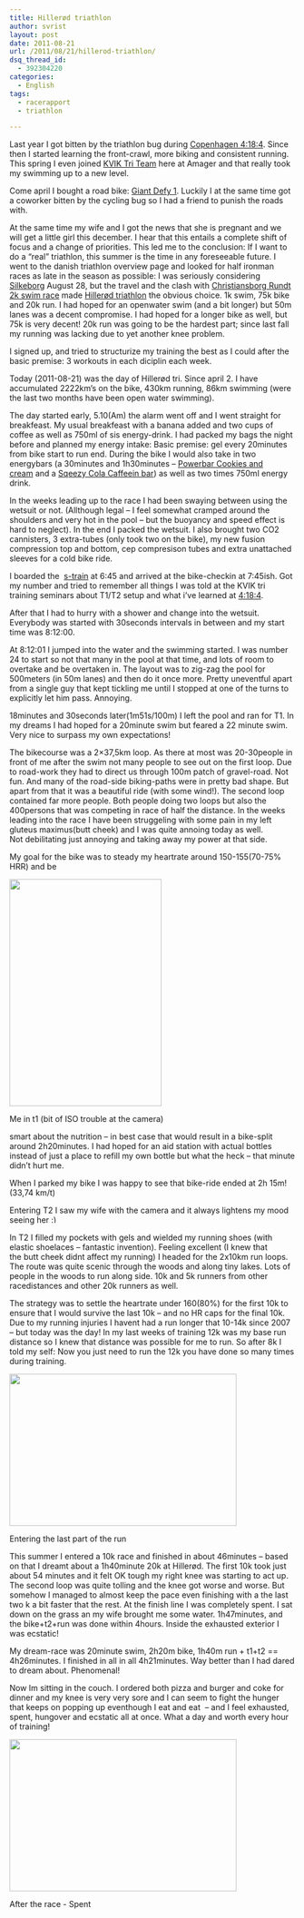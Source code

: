 ```yaml
---
title: Hillerød triathlon
author: svrist
layout: post
date: 2011-08-21
url: /2011/08/21/hillerod-triathlon/
dsq_thread_id:
  - 392304220
categories:
  - English
tags:
  - racerapport
  - triathlon

---
```

Last year I got bitten by the triathlon bug during [Copenhagen 4:18:4][1]. Since then I started learning the front-crawl, more biking and consistent running. This spring I even joined [KVIK Tri Team][2] here at Amager and that really took my swimming up to a new level.

Come april I bought a road bike: [Giant Defy 1][3]. Luckily I at the same time got a coworker bitten by the cycling bug so I had a friend to punish the roads with.

At the same time my wife and I got the news that she is pregnant and we will get a little girl this december. I hear that this entails a complete shift of focus and a change of priorities. This led me to the conclusion: If I want to do a &#8220;real&#8221; triathlon, this summer is the time in any foreseeable future. I went to the danish triathlon overview page and looked for half ironman races as late in the season as possible: I was seriously considering [Silkeborg][4] August 28, but the travel and the clash with [Christiansborg Rundt 2k swim race][5] made [Hillerød triathlon][6] the obvious choice. 1k swim, 75k bike and 20k run. I had hoped for an openwater swim (and a bit longer) but 50m lanes was a decent compromise. I had hoped for a longer bike as well, but 75k is very decent! 20k run was going to be the hardest part; since last fall my running was lacking due to yet another knee problem.

I signed up, and tried to structurize my training the best as I could after the basic premise: 3 workouts in each diciplin each week.

Today (2011-08-21) was the day of Hillerød tri. Since april 2. I have accumulated 2222km&#8217;s on the bike, 430km running, 86km swimming (were the last two months have been open water swimming).

The day started early, 5.10(Am) the alarm went off and I went straight for breakfeast. My usual breakfeast with a banana added and two cups of coffee as well as 750ml of sis energy-drink. I had packed my bags the night before and planned my energy intake: Basic premise: gel every 20minutes from bike start to run end. During the bike I would also take in two energybars (a 30minutes and 1h30minutes &#8211; <a href="http://www.powerbar.com/products/64/powerbarsupsup-performance-energy-bar-cookies-and-cream.aspx" target="_blank">Powerbar Cookies and cream</a> and a <a href="http://www.energy4sport.com/acatalog/squeezy-super-energy-bar-cola-flavour-caffeine.html" target="_blank">Sqeezy Cola Caffeein bar</a>) as well as two times 750ml energy drink.
  
In the weeks leading up to the race I had been swaying between using the wetsuit or not. (Allthough legal &#8211; I feel somewhat cramped around the shoulders and very hot in the pool &#8211; but the buoyancy and speed effect is hard to neglect). In the end I packed the wetsuit. I also brought two CO2 cannisters, 3 extra-tubes (only took two on the bike), my new fusion compression top and bottom, cep compresison tubes and extra unattached sleeves for a cold bike ride.

I boarded the  <a href="http://www.dsb.dk/s-tog/" target="_blank">s-train</a> at 6:45 and arrived at the bike-checkin at 7:45ish. Got my number and tried to remember all things I was told at the KVIK tri training seminars about T1/T2 setup and what i&#8217;ve learned at <a href="http://blog.vrist.dk/2011/08/21/kmd-4184-triathlon-2011/" target="_blank">4:18:4</a>.

After that I had to hurry with a shower and change into the wetsuit. Everybody was started with 30seconds intervals in between and my start time was 8:12:00.

At 8:12:01 I jumped into the water and the swimming started. I was number 24 to start so not that many in the pool at that time, and lots of room to overtake and be overtaken in. The layout was to zig-zag the pool for 500meters (in 50m lanes) and then do it once more. Pretty uneventful apart from a single guy that kept tickling me until I stopped at one of the turns to explicitly let him pass. Annoying.

18minutes and 30seconds later(1m51s/100m) I left the pool and ran for T1. In my dreams I had hoped for a 20minute swim but feared a 22 minute swim. Very nice to surpass my own expectations!

The bikecourse was a 2&#215;37,5km loop. As there at most was 20-30people in front of me after the swim not many people to see out on the first loop. Due to road-work they had to direct us through 100m patch of gravel-road. Not fun. And many of the road-side biking-paths were in pretty bad shape. But apart from that it was a beautiful ride (with some wind!). The second loop contained far more people. Both people doing two loops but also the 400persons that was competing in race of half the distance. In the weeks leading into the race I have been struggeling with some pain in my left gluteus maximus(butt cheek) and I was quite annoing today as well. Not debilitating just annoying and taking away my power at that side.

My goal for the bike was to steady my heartrate around 150-155(70-75% HRR) and be

<div style="width: 278px" class="wp-caption alignright">
  <a href="https://picasaweb.google.com/110928786469762167027/HillerDTri#5643366294194194274"><img title="T1" src="https://lh3.googleusercontent.com/-spEmXEE9aTA/TlFDvqbbh2I/AAAAAAAAImw/mdsWvLKjIlU/s400/DSC_0010.NEF.jpg" alt="" width="268" height="400" /></a>
  
  <p class="wp-caption-text">
    Me in t1 (bit of ISO trouble at the camera)
  </p>
</div>

smart about the nutrition &#8211; in best case that would result in a bike-split around 2h20minutes. I had hoped for an aid station with actual bottles instead of just a place to refill my own bottle but what the heck &#8211; that minute didn&#8217;t hurt me.

When I parked my bike I was happy to see that bike-ride ended at 2h 15m! (33,74 km/t)
  
Entering T2 I saw my wife with the camera and it always lightens my mood seeing her <img src="http://blog.vrist.dk/newwp/wp-includes/images/smilies/simple-smile.png" alt=":)" class="wp-smiley" style="height: 1em; max-height: 1em;" />

In T2 I filled my pockets with gels and wielded my running shoes (with elastic shoelaces &#8211; fantastic invention). Feeling excellent (I knew that the butt cheek didnt affect my running) I headed for the 2x10km run loops. The route was quite scenic through the woods and along tiny lakes. Lots of people in the woods to run along side. 10k and 5k runners from other racedistances and other 20k runners as well.

The strategy was to settle the heartrate under 160(80%) for the first 10k to ensure that I would survive the last 10k &#8211; and no HR caps for the final 10k. Due to my running injuries I havent had a run longer that 10-14k since 2007 &#8211; but today was the day! In my last weeks of training 12k was my base run distance so I knew that distance was possible for me to run. So after 8k I told my self: Now you just need to run the 12k you have done so many times during training.

<div style="width: 410px" class="wp-caption alignright">
  <a href="https://picasaweb.google.com/110928786469762167027/HillerDTri#5643366463745002466"><img title="Run" src="https://lh3.googleusercontent.com/-T9yUH8Qi0zU/TlFD5iDfi-I/AAAAAAAAInM/xsA9zO-P9H4/s400/DSC_0018.jpg" alt="" width="400" height="268" /></a>
  
  <p class="wp-caption-text">
    Entering the last part of the run
  </p>
</div>

This summer I entered a 10k race and finished in about 46minutes &#8211; based on that I dreamt about a 1h40minute 20k at Hillerød. The first 10k took just about 54 minutes and it felt OK tough my right knee was starting to act up. The second loop was quite tolling and the knee got worse and worse. But somehow I managed to almost keep the pace even finishing with a the last two k a bit faster that the rest. At the finish line I was completely spent. I sat down on the grass an my wife brought me some water. 1h47minutes, and the bike+t2+run was done within 4hours. Inside the exhausted exterior I was ecstatic!

My dream-race was 20minute swim, 2h20m bike, 1h40m run + t1+t2 == 4h26minutes. I finished in all in all 4h21minutes. Way better than I had dared to dream about. Phenomenal!

Now Im sitting in the couch. I ordered both pizza and burger and coke for dinner and my knee is very very sore and I can seem to fight the hunger that keeps on popping up eventhough I eat and eat  &#8211; and I feel exhausted, spent, hungover and ecstatic all at once. What a day and worth every hour of training!

<div style="width: 410px" class="wp-caption alignnone">
  <img title="t3" src="https://lh3.googleusercontent.com/-aNkfUfLIedI/TlFEAHqx0rI/AAAAAAAAIno/CwCPnuRaYQY/s400/DSC_0025.jpg" alt="" width="400" height="268" />
  
  <p class="wp-caption-text">
    After the race - Spent
  </p>
</div>

 [1]: http://blog.vrist.dk/2010/08/13/copenhagen-4184-triathlon/
 [2]: http://www.kvik-tri.dk/
 [3]: http://www.giant-bicycles.com/da-dk/bikes/model/defy/7996/45307/
 [4]: http://www.silkeborgtriathlon.dk/viewpage.php?page_id=2
 [5]: http://www.openwater.dk/t2w_1795.asp?id=1&tid=01-06-2011+13:05:40&lan=dk
 [6]: http://www.langgarverne.dk/node/90